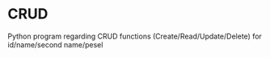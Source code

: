 # CRUD

Python program regarding CRUD functions (Create/Read/Update/Delete) for id/name/second name/pesel
